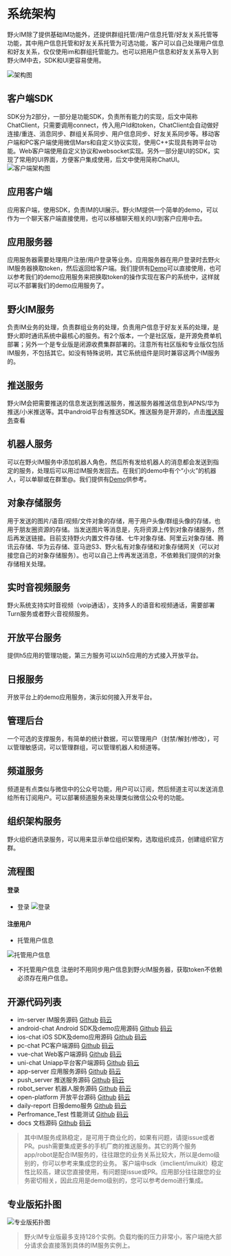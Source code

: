 # 系统架构
野火IM除了提供基础IM功能外，还提供群组托管/用户信息托管/好友关系托管等功能，其中用户信息托管和好友关系托管为可选功能，客户可以自己处理用户信息和好友关系，仅仅使用im和群组托管能力。也可以把用户信息和好友关系导入到野火IM中去，SDK和UI更容易使用。

![架构图](wildfire_architecture.png)

## 客户端SDK
SDK分为2部分，一部分是功能SDK，负责所有能力的实现，后文中简称ChatClient，只需要调用connect，传入用户Id和token，ChatClient会自动做好连接/重连、消息同步、群组关系同步、用户信息同步、好友关系同步等。移动客户端和PC客户端使用微信Mars和自定义协议实现，使用C++实现具有跨平台功能。Web客户端使用自定义协议和websocket实现。另外一部分是UI的SDK，实现了常用的UI界面，方便客户集成使用，后文中使用简称ChatUI。
 ![客户端架构图](client_architecture.png)

## 应用客户端
应用客户端，使用SDK，负责IM的UI展示。野火IM提供一个简单的demo，可以作为一个聊天客户端直接使用，也可以移植聊天相关的UI到客户应用中去。

## 应用服务器
应用服务器需要处理用户注册/用户登录等业务。应用服务器在用户登录时去野火IM服务器换取token，然后返回给客户端。我们提供有[Demo](https://github.com/wildfirechat/app_server)可以直接使用，也可以参考我们的demo应用服务来把换取token的操作实现在客户的系统中，这样就可以不部署我们的demo应用服务了。

## 野火IM服务
负责IM业务的处理，负责群组业务的处理，负责用户信息于好友关系的处理，是野火即时通讯系统中最核心的服务。有2个版本，一个是社区版，是开源免费单机部署；另外一个是专业版是闭源收费集群部署的。注意所有社区版和专业版仅包括IM服务，不包括其它。如没有特殊说明，其它系统组件是同时兼容这两个IM服务的。

## 推送服务
野火IM会把需要推送的信息发送到推送服务，推送服务器推送信息到APNS/华为推送/小米推送等。其中android平台有推送SDK。推送服务是开源的，点击[推送服务](https://github.com/wildfirechat/push_server)查看

## 机器人服务
可以在野火IM服务中添加机器人角色，然后所有发给机器人的消息都会发送到指定的服务，处理后可以用过IM服务发回去。在我们的demo中有个“小火”的机器人，可以单聊或在群里@。我们提供有[Demo](https://github.com/wildfirechat/robot_server)供参考。

## 对象存储服务
用于发送的图片/语音/视频/文件对象的存储，用于用户头像/群组头像的存储，也用于朋友圈资源的存储。当发送图片等消息是，先将资源上传到对象存储服务，然后再发送链接。目前支持野火内置文件存储、七牛对象存储、阿里云对象存储、腾讯云存储、华为云存储、亚马逊S3、野火私有对象存储和对象存储网关（可以对接您自己的对象存储服务）。也可以自己上传再发送消息，不依赖我们提供的对象存储相关处理。

## 实时音视频服务
野火系统支持实时音视频（voip通话），支持多人的语音和视频通话，需要部署Turn服务或者野火音视频服务。

## 开放平台服务
提供h5应用的管理功能，第三方服务可以以h5应用的方式接入开放平台。

## 日报服务
开放平台上的demo应用服务，演示如何接入开发平台。

## 管理后台
一个可选的支撑服务，有简单的统计数据，可以管理用户（封禁/解封/修改），可以管理敏感词，可以管理群组，可以管理机器人和频道等。

## 频道服务
频道是有点类似与微信中的公众号功能，用户可以订阅，然后频道主可以发送消息给所有订阅用户。可以部署频道服务来处理类似微信公众号的功能。

## 组织架构服务
野火组织通讯录服务，可以用来显示单位组织架构，选取组织成员，创建组织官方群。

## 流程图
#### 登录
  * 登录
  ![登录](login_flow1.png)


#### 注册用户
  * 托管用户信息

  ![托管用户信息](register_flow1.png)

  * 不托管用户信息
  注册时不用同步用户信息到野火IM服务器，获取token不依赖必须存在用户信息。

## 开源代码列表
  * im-server IM服务源码 [Github](https://github.com/wildfirechat/im-server) [码云](https://gitee.com/wfchat/im-server)
  * android-chat Android SDK及demo应用源码 [Github](https://github.com/wildfirechat/android-chat) [码云](https://gitee.com/wfchat/android-chat)
  * ios-chat iOS SDK及demo应用源码 [Github](https://github.com/wildfirechat/ios-chat) [码云](https://gitee.com/wfchat/ios-chat)
  * pc-chat PC客户端源码 [Github](https://github.com/wildfirechat/vue-pc-chat) [码云](https://gitee.com/wfchat/vue-pc-chat)
  * vue-chat Web客户端源码 [Github](https://github.com/wildfirechat/vue-chat) [码云](https://gitee.com/wfchat/vue-chat)
  * uni-chat Uniapp平台客户端源码 [Github](https://github.com/wildfirechat/uni-chat) [码云](https://gitee.com/wfchat/uni-chat)
  * app-server 应用服务源码 [Github](https://github.com/wildfirechat/app-server) [码云](https://gitee.com/wfchat/app_server)
  * push_server 推送服务源码 [Github](https://github.com/wildfirechat/push_server) [码云](https://gitee.com/wfchat/push_server)
  * robot_server 机器人服务源码 [Github](https://github.com/wildfirechat/robot_server) [码云](https://gitee.com/wfchat/robot_server)
  * open-platform 开放平台源码 [Github](https://github.com/wildfirechat/open-platform) [码云](https://gitee.com/wfchat/open-platform)
  * daily-report 日报demo服务 [Github](https://github.com/wildfirechat/daily-report) [码云](https://gitee.com/wfchat/daily-report)
  * Perfromance_Test 性能测试 [Github](https://github.com/wildfirechat/Performance_Test) [码云](https://gitee.com/wfchat/Performance_Test)
  * docs 文档源码 [Github](https://github.com/wildfirechat/docs/tree/master/md) [码云](https://gitee.com/wfchat/docs)
> 其中IM服务成熟稳定，是可用于商业化的，如果有问题，请提issue或者PR。push需要集成更多的手机厂商的推送服务。其它的两个服务app/robot是配合IM服务的，往往跟您的业务关系比较大，所以是demo级别的，你可以参考来集成您的业务。
> 客户端中sdk（imclient/imuikit）稳定性比较高，建议您直接使用，有问题提issue或PR。应用部分往往跟您的业务密切相关，因此应用是demo级别的，您可以参考demo进行集成。

## 专业版拓扑图
![专业版拓扑图](commericial_im_topology.png)

> 野火IM专业版最多支持128个实例。负载均衡的压力非常小，客户端绝大部分请求会直接落到具体的IM服务实例上。
